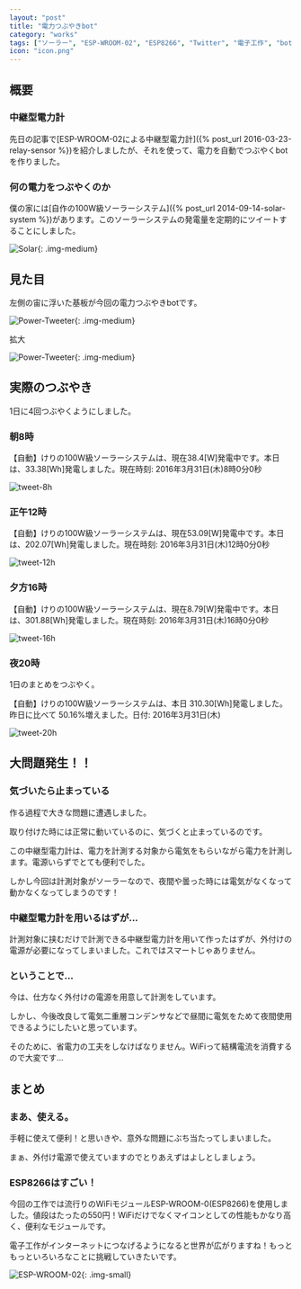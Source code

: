 ```yaml
---
layout: "post"
title: "電力つぶやきbot"
category: "works"
tags: ["ソーラー", "ESP-WROOM-02", "ESP8266", "Twitter", "電子工作", "bot", "電力計測", "C++", "Arduino"]
icon: "icon.png"
---
```


## 概要

### 中継型電力計
先日の記事で[ESP-WROOM-02による中継型電力計]({% post_url 2016-03-23-relay-sensor %})を紹介しましたが、それを使って、電力を自動でつぶやくbotを作りました。

### 何の電力をつぶやくのか

僕の家には[自作の100W級ソーラーシステム]({% post_url 2014-09-14-solar-system %})があります。このソーラーシステムの発電量を定期的にツイートすることにしました。

![Solar](solar.jpg){: .img-medium}
<!--more-->

## 見た目

左側の宙に浮いた基板が今回の電力つぶやきbotです。

![Power-Tweeter](power-tweeter1.jpg){: .img-medium}

拡大

![Power-Tweeter](power-tweeter2.jpg){: .img-medium}


## 実際のつぶやき

1日に4回つぶやくようにしました。

### 朝8時

【自動】けりの100W級ソーラーシステムは、現在38.4[W]発電中です。本日は、33.38[Wh]発電しました。現在時刻: 2016年3月31日(木)8時0分0秒

![tweet-8h](tweet-8h.png)

### 正午12時

【自動】けりの100W級ソーラーシステムは、現在53.09[W]発電中です。本日は、202.07[Wh]発電しました。現在時刻: 2016年3月31日(木)12時0分0秒

![tweet-12h](tweet-12h.png)

### 夕方16時

【自動】けりの100W級ソーラーシステムは、現在8.79[W]発電中です。本日は、301.88[Wh]発電しました。現在時刻: 2016年3月31日(木)16時0分0秒

![tweet-16h](tweet-16h.png)

### 夜20時

1日のまとめをつぶやく。

【自動】けりの100W級ソーラーシステムは、本日 310.30[Wh]発電しました。昨日に比べて 50.16%増えました。日付: 2016年3月31日(木)

![tweet-20h](tweet-20h.png)

## 大問題発生！！

### 気づいたら止まっている

作る過程で大きな問題に遭遇しました。

取り付けた時には正常に動いているのに、気づくと止まっているのです。

この中継型電力計は、電力を計測する対象から電気をもらいながら電力を計測します。電源いらずでとても便利でした。

しかし今回は計測対象がソーラーなので、夜間や曇った時には電気がなくなって動かなくなってしまうのです！

### 中継型電力計を用いるはずが...

計測対象に挟むだけで計測できる中継型電力計を用いて作ったはずが、外付けの電源が必要になってしまいました。これではスマートじゃありません。

### ということで...

今は、仕方なく外付けの電源を用意して計測をしています。

しかし、今後改良して電気二重層コンデンサなどで昼間に電気をためて夜間使用できるようにしたいと思っています。

そのために、省電力の工夫をしなけばなりません。WiFiって結構電流を消費するので大変です...

## まとめ

### まあ、使える。

手軽に使えて便利！と思いきや、意外な問題にぶち当たってしまいました。

まぁ、外付け電源で使えていますのでとりあえずはよしとしましょう。

### ESP8266はすごい！

今回の工作では流行りのWiFiモジュールESP-WROOM-0(ESP8266)を使用しました。値段はたったの550円！WiFiだけでなくマイコンとしての性能もかなり高く、便利なモジュールです。

電子工作がインターネットにつなげるようになると世界が広がりますね！もっともっといろいろなことに挑戦していきたいです。

![ESP-WROOM-02](esp-wroom-02.jpg){: .img-small}

